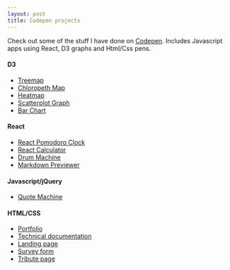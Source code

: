 ```yaml
---
layout: post
title: Codepen projects
---
```

Check out some of the stuff I have done on [Codepen](https://codepen.io/wilsonh0/#).
Includes Javascript apps using React, D3 graphs and Html/Css pens.

#### D3
* [Treemap](https://codepen.io/wilsonh0/pen/YOMEOp)
* [Chloropeth Map](https://codepen.io/wilsonh0/pen/BObwRK)
* [Heatmap](https://codepen.io/wilsonh0/pen/XPOXwq)
* [Scatterplot Graph](https://codepen.io/wilsonh0/pen/oPJbQR)
* [Bar Chart](https://codepen.io/wilsonh0/pen/ZMqGOg)

#### React
* [React Pomodoro Clock](https://codepen.io/wilsonh0/pen/zJLMBR)
* [React Calculator](https://codepen.io/wilsonh0/pen/BOVyaY)
* [Drum Machine](https://codepen.io/wilsonh0/pen/wEjMJR)
* [Markdown Previewer](https://codepen.io/wilsonh0/pen/KxQOWp)

#### Javascript/jQuery
* [Quote Machine](https://codepen.io/wilsonh0/pen/OozYxp)

#### HTML/CSS
* [Portfolio](https://codepen.io/wilsonh0/pen/yxeMxG)
* [Technical documentation](https://codepen.io/wilsonh0/pen/LJpgZL)
* [Landing page](https://codepen.io/wilsonh0/pen/XPbEgP)
* [Survey form](https://codepen.io/wilsonh0/pen/bxNPQa)
* [Tribute page](https://codepen.io/wilsonh0/pen/rZabwa)
